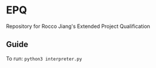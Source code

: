 # EPQ
Repository for Rocco Jiang's Extended Project Qualification

## Guide
To run: `python3 interpreter.py`